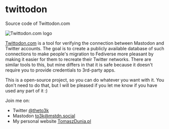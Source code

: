 # twittodon
Source code of Twittodon.com

![Twittodon.com logo](https://twittodon.com/img/twittodon_logo-napis_white-blue-purple.png)

[Twittodon.com](https://twittodon.com) is a tool for verifying the connection between Mastodon and Twitter accounts. The goal is to create a publicly available database of such connections to make people's migration to Fediverse more pleasant by making it easier for them to recreate their Twitter networks. There are similar tools to this, but mine differs in that it is safe because it doesn't require you to provide credentials to 3rd-party apps.

This is a open-source project, so you can do whatever you want with it. You don't need to do that, but I will be pleased if you let me know if you have used any part of it :)

Join me on:
* Twitter [@theto3k](https://twitter.com/theto3k)
* Mastodon [to3k@mstdn.social](https://mstdn.social/@to3k)
* My personal website [TomaszDunia.pl](https://tomaszdunia.pl)
